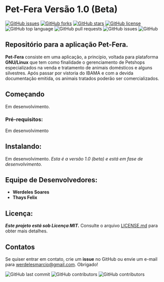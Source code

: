 # Pet-Fera Versão 1.0 (Beta)

[![GitHub issues](https://img.shields.io/github/issues/werdelesmarcio/ProjetoIMD_2.0)](https://github.com/werdelesmarcio/ProjetoIMD_2.0/issues)  [![GitHub forks](https://img.shields.io/github/forks/werdelesmarcio/ProjetoIMD_2.0)](https://github.com/werdelesmarcio/ProjetoIMD_2.0/network)  [![GitHub stars](https://img.shields.io/github/stars/werdelesmarcio/ProjetoIMD_2.0)](https://github.com/werdelesmarcio/ProjetoIMD_2.0/stargazers)  [![GitHub license](https://img.shields.io/github/license/werdelesmarcio/ProjetoIMD_2.0)](https://github.com/werdelesmarcio/ProjetoIMD_2.0/blob/main/LICENSE)  ![GitHub top language](https://img.shields.io/github/languages/top/werdelesmarcio/ProjetoIMD_2.0)  ![GitHub pull requests](https://img.shields.io/github/issues-pr/werdelesmarcio/ProjetoIMD_2.0)  ![GitHub issues](https://img.shields.io/github/issues/werdelesmarcio/ProjetoIMD_2.0)  ![GitHub](https://img.shields.io/github/license/werdelesmarcio/ProjetoIMD_2.0)

## Repositório para a aplicação Pet-Fera.

**Pet-Fera** consiste em uma aplicação, a princípio, voltada para plataforma **GNU/Linux** que tem como finalidade o gerenciamento de Petshops especializados na venda e tratamento de animais domésticos e alguns silvestres. Após passar por vistoria do IBAMA e com a devida documentação emitida, os animais tratados poderão ser comercializados. 

## Começando
Em desenvolvimento.

### Pré-requisitos:
Em desenvolvimento

## Instalando:
Em desenvolvimento.
_Esta é a versão 1.0 (beta) e está em fase de desenvolvimento._

## Equipe de Desenvolvedores:
* **Werdeles Soares**
* **Thays Felix**

## Licença: 
***Este projeto está sob Licença MIT.***
Consulte o arquivo [LICENSE.md](https://github.com/werdelesmarcio/ProjetoIMD_2.0/blob/main/LICENSE) para obter mais detalhes.

## Contatos
Se quiser entrar em contato, crie um **issue** no GitHub ou envie um e-mail para werdelesmarcio@gmail.com. Obrigado!


<img alt="GitHub last commit" src="https://img.shields.io/github/last-commit/werdelesmarcio/ProjetoIMD_2.0?style=for-the-badge">  <img alt="GitHub contributors" src="https://img.shields.io/github/contributors/werdelesmarcio/ProjetoIMD_2.0?style=for-the-badge">  <img alt="GitHub contributors" src="https://img.shields.io/github/repo-size/werdelesmarcio/ProjetoIMD_2.0?label=REPOSIT%C3%93RIO&logo=GITHUB&style=for-the-badge">
